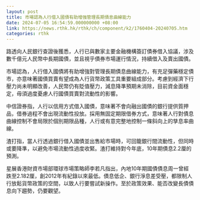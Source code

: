 ```yaml
---
layout: post
title: 市場認為人行借入國債有助增強管理長期債息曲線能力
date: 2024-07-05 16:54:59.000000000 +08:00
link: https://news.rthk.hk/rthk/ch/component/k2/1760404-20240705.htm
categories: rthk
---
```


路透向人民銀行查證後獲悉，人行已與數家主要金融機構簽訂債券借入協議，涉及數千億元人民幣中長期國債，並且視乎債券市場運行情況，持續借入及賣出國債。

市場認為，人行借入國債將有助增強對管理長期債息曲線能力，有充足彈藥穩定債市，亦意味著國債買賣有望成為人行貨幣政策工具重要組成部分。考慮到經濟下行壓力尚未明顯改善，人民幣仍有貶值壓力，減息降準預期未消除，目前資金面穩定，毋須過度憂慮人行國債買賣對流動性的影響。

中信證券指，人行以信用方式借入國債，意味著不會向融出國債的銀行提供質押品，借券過程不會出現流動性投放。採用無固定期限借券方式，意味著人行對債息曲線控制不會局限於個別期限品種，人行或有意完整地控制一條斜向上的孳息率曲線。

渣打指，當人行透過銀行借入國債並出售給市場時，可回籠銀行間流動性，但同時或要降準，以避免市場流動性過度收緊。渣打維持對今年底，10年期債息2.2厘的預測。

星展香港財資市場部環球市場策略師李若凡指出，內地10年期國債債息周一曾經跌至2.182厘，創2012年有紀錄以來最低。債息低企、銀行淨息差受壓，都限制人行放鬆貨幣政策的空間，以致人行要嘗試新操作。至於政策效果、能否改變長債債息向下趨勢，仍要觀望。
